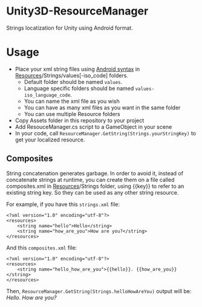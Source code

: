 # Unity3D-ResourceManager
Strings locatization for Unity using Android format.

# Usage
* Place your xml string files using [Android syntax](http://developer.android.com/intl/es/guide/topics/resources/string-resource.html) in [Resources](http://wiki.unity3d.com/index.php/Special_Folder_Names_in_your_Assets_Folder#.22Resources.22)/Strings/values[-iso_code] folders. 
  * Default folder should be named `values`. 
  * Language specific folders should be named `values-iso_language_code`.
  * You can name the xml file as you wish
  * You can have as many xml files as you want in the same folder
  * You can use multiple Resource folders
* Copy Assets folder in this repository to your project
* Add ResouceManager.cs script to a GameObject in your scene
* In your code, call `ResourceManager.GetString(Strings.yourStringKey)` to get your localized resource.

## Composites
String concatenation generates garbage. In order to avoid it, instead of concatenate strings at runtime, you can create them on a file called composites.xml in [Resources](http://wiki.unity3d.com/index.php/Special_Folder_Names_in_your_Assets_Folder#.22Resources.22)/Strings folder, using {{key}} to refer to an existing string key. So they can be used as any other string resource.

For example, if you have this `strings.xml` file:
```
<?xml version="1.0" encoding="utf-8"?>
<resources>
    <string name="hello">Hello</string>
    <string name="how_are_you">How are you?</string>
</resources>
```

And this `composites.xml` file:
```
<?xml version="1.0" encoding="utf-8"?>
<resources>
    <string name="hello_how_are_you">{{hello}}. {{how_are_you}}</string>
</resources>
```

Then, `ResourceManager.GetString(Strings.helloHowAreYou)` output will be: *Hello. How are you?*
